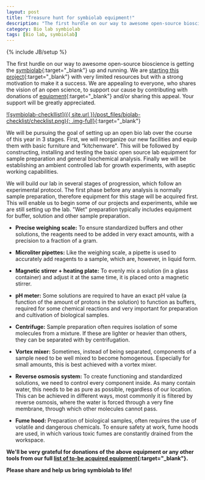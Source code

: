 ```yaml
---
layout: post
title: "Treasure hunt for symbiolab equipment!"
description: "The first hurdle on our way to awesome open-source bioscience is getting symbiolab, open bio lab up and running. We will be pursuing this goal over the course of this year in 3 stages. "
category: Bio lab symbiolab
tags: [Bio lab, symbiolab]
---
```

{% include JB/setup %}


The first hurdle on our way to awesome open-source bioscience is getting the [symbiolab](http://irnas.eu/symbiolab.html){:target="_blank"} up and running. We are [starting this project](http://irnas.eu/symbiolab/2016/01/21/setting-up-irnas-bio-lab/){:target="_blank"} with very limited resources but with a strong motivation to make it a success. We are appealing to everyone, who shares the vision of an open science, to support our cause by contributing with donations of [equipment](https://www.checkli.com/s/HKTxe0kp){:target="_blank"} and/or sharing this appeal. Your support will be greatly appreciated.

[![symbiolab-checkllist]({{ site.url }}/post_files/biolab-checklist/checklist.png){: .img-full}](https://www.checkli.com/s/HKTxe0kp){:target="_blank"}

We will be pursuing the goal of setting up an open bio lab over the course of this year in 3 stages. First, we will reorganize our new facilities and equip them with basic furniture and “kitchenware". This will be followed by constructing, installing and testing the basic open source lab equipment for sample preparation and general biochemical analysis. Finally we will be establishing an ambient controlled lab for growth experiments, with aseptic working capabilities. 

We will build our lab in several stages of progression, which follow an experimental protocol. The first phase before any analysis is normally sample preparation, therefore equipment for this stage will be acquired first. This will enable us to begin some of our projects and experiments, while we are still setting up the lab. "Wet" preparation typically includes equipment for buffer, solution and other sample preparation. 

* __Precise weighing scale:__
To ensure standardized buffers and other solutions, the reagents need to be added in very exact amounts, with a precision to a fraction of a gram.

* __Microliter pipettes:__
Like the weighing scale, a pipette is used to accurately add reagents to a sample, which are, however, in liquid form.

* __Magnetic stirrer + heating plate:__
To evenly mix a solution (in a glass container) and adjust it at the same time, it is placed onto a magnetic stirrer.

* __pH meter:__
Some solutions are required to have an exact pH value (a function of the amount of protons in the solution) to function as buffers, required for some chemical reactions and very important for preparation and cultivation of biological samples.

* __Centrifuge:__
Sample preparation often requires isolation of some molecules from a mixture. If these are lighter or heavier than others, they can be separated with by centrifugation.

* __Vortex mixer:__
Sometimes, instead of being separated, components of a sample need to be well mixed to become homogenous. Especially for small amounts, this is best achieved with a vortex mixer.

* __Reverse osmosis system:__
To create functioning and standardized solutions, we need to control every component inside. As many contain water, this needs to be as pure as possible, regardless of our location. This can be achieved in different ways, most commonly it is filtered by reverse osmosis, where the water is forced through a very fine membrane, through which other molecules cannot pass.

* __Fume hood:__
Preparation of biological samples, often requires the use of volatile and dangerous chemicals. To ensure safety at work, fume hoods are used, in which various toxic fumes are constantly drained from the workspace.

**We'll be very grateful for donations of the above equipment or any other tools from our full [list of to-be acquired equipment](https://www.checkli.com/s/HKTxe0kp){:target="_blank"}.**

**Please share and help us bring symbiolab to life!**
